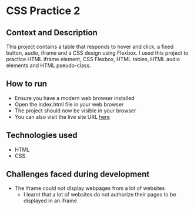 # CSS Practice 2
## Context and Description
This project contains a table that responds to hover and click, a fixed button, audio, iframe and a CSS design using Flexbox. I used this project to practice HTML iframe element, CSS Flexbox, HTML tables, HTML audio elements and HTML pseudo-class.
## How to run
* Ensure you have a modern web browser installed
* Open the index.html file in your web browser
* The project should now be visible in your browser
* You can also visit the live site URL [here](https://arinzegit.github.io/CSS-Practice-2/)
## Technologies used
* HTML
* CSS
## Challenges faced during development
* The iframe could not display webpages from a lot of websites
  * I learnt that a lot of websites do not authorize their pages to be displayed in an iframe

